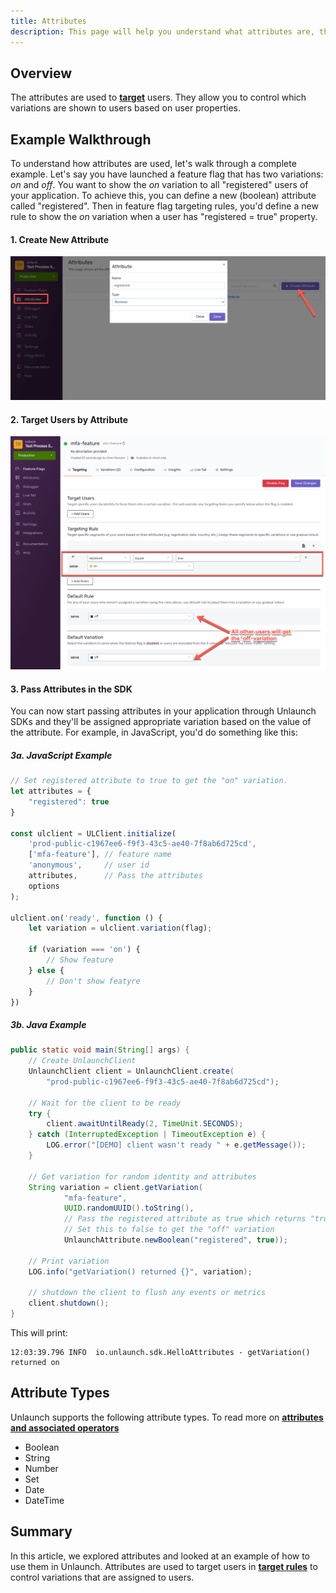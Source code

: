 ```yaml
---
title: Attributes
description: This page will help you understand what attributes are, their types and use cases.
---
```


## Overview 
The attributes are used to [**target**](targetingrules) users. They allow you to control which variations are shown to users based on user properties.

## Example Walkthrough
To understand how attributes are used, let's walk through a complete example. Let's say you have launched a feature flag that has two variations: _on_ and _off_. You want to show the _on_ variation to all "registered" users of your application. To achieve this, you can define a new (boolean) attribute called "registered". Then in feature flag targeting rules, you'd define a new rule to show the _on_ variation when a user has "registered = true" property.

#### 1. Create New Attribute
<div class="justify-content-center">
    <img src="/assets/img/attributes/create.png" alt="create a new attribute"/>
</div>

#### 2. Target Users by Attribute
<div class="justify-content-center">
    <img src="/assets/img/attributes/target.png" alt="target users by registered attribute"/>
</div>

#### 3. Pass Attributes in the SDK
You can now start passing attributes in your application through Unlaunch SDKs and they'll be assigned appropriate variation based on the value of the attribute. For example, in JavaScript, you'd do something like this:

##### 3a. JavaScript Example
```javascript
// Set registered attribute to true to get the "on" variation.
let attributes = {
    "registered": true
}

const ulclient = ULClient.initialize(
    'prod-public-c1967ee6-f9f3-43c5-ae40-7f8ab6d725cd',
    ['mfa-feature'], // feature name
    'anonymous',     // user id
    attributes,      // Pass the attributes
    options
);

ulclient.on('ready', function () {
    let variation = ulclient.variation(flag);

    if (variation === 'on') {
        // Show feature
    } else {
        // Don't show featyre
    }
})
```

##### 3b. Java Example

```java
public static void main(String[] args) {
    // Create UnlaunchClient
    UnlaunchClient client = UnlaunchClient.create(
        "prod-public-c1967ee6-f9f3-43c5-ae40-7f8ab6d725cd");

    // Wait for the client to be ready
    try {
        client.awaitUntilReady(2, TimeUnit.SECONDS);
    } catch (InterruptedException | TimeoutException e) {
        LOG.error("[DEMO] client wasn't ready " + e.getMessage());
    }

    // Get variation for random identity and attributes
    String variation = client.getVariation(
            "mfa-feature",
            UUID.randomUUID().toString(),
            // Pass the registered attribute as true which returns "true".
            // Set this to false to get the "off" variation
            UnlaunchAttribute.newBoolean("registered", true));

    // Print variation
    LOG.info("getVariation() returned {}", variation);

    // shutdown the client to flush any events or metrics
    client.shutdown();
}
```

This will print:

```
12:03:39.796 INFO  io.unlaunch.sdk.HelloAttributes - getVariation() returned on
```

## Attribute Types

Unlaunch supports the following attribute types. To read more on [**attributes and associated operators**](attributes-operators)

- Boolean
- String
- Number
- Set
- Date
- DateTime

## Summary

In this article, we explored attributes and looked at an example of how to use them in Unlaunch. Attributes are used to target users in [**target rules**](targetingrules) to control variations that are assigned to users.
